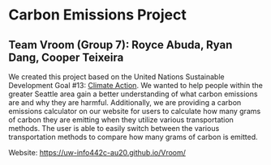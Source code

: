 # Carbon Emissions Project
## Team Vroom (Group 7): Royce Abuda, Ryan Dang, Cooper Teixeira

We created this project based on the United Nations Sustainable Development Goal #13: [Climate Action](https://www.un.org/sustainabledevelopment/climate-change/). We wanted to help people within the greater Seattle area gain a better understanding of what carbon emissions are and why they are harmful. Additionally, we are providing a carbon emissions calculator on our website for users to calculate how many grams of carbon they are emitting when they utilize various transportation methods. The user is able to easily switch between the various transportation methods to compare how many grams of carbon is emitted.

Website: https://uw-info442c-au20.github.io/Vroom/
